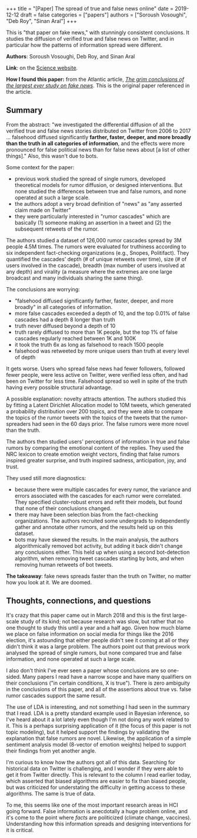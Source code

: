 +++
title = "[Paper] The spread of true and false news online"
date = 2019-12-12
draft = false
categories = ["papers"]
authors = ["Soroush Vosoughi", "Deb Roy", "Sinan Aral"]
+++

This is "that paper on fake news," with stunningly consistent conclusions. It studies the diffusion of verified true and false news on Twitter, and in particular how the patterns of information spread were different.

<!--more-->

**Authors**: Soroush Vosoughi, Deb Roy, and Sinan Aral

**Link**: on the [Science website](https://science.sciencemag.org/content/359/6380/1146).

**How I found this paper:** from the Atlantic article, [*The grim conclusions of the largest ever study on fake news*](https://www.theatlantic.com/technology/archive/2018/03/largest-study-ever-fake-news-mit-twitter/555104/). This is the original paper referenced in the article.

## Summary
From the abstract: "we investigated the differential diffusion of all the verified true and false news stories distributed on Twitter from 2006 to 2017 ... falsehood diffused significantly **farther, faster, deeper, and more broadly than the truth in all categories of information**, and the effects were more pronounced for false political news than for false news about [a list of other things]." Also, this wasn't due to bots.

Some context for the paper:

 * previous work studied the spread of single rumors, developed theoretical models for rumor diffusion, or designed interventions. But none studied the differences between true and false rumors, and none operated at such a large scale.
 * the authors adopt a very broad definition of "news" as "any asserted claim made on Twitter"
 * they were particularly interested in "rumor cascades" which are basically (1) someone making an assertion in a tweet and (2) the subsequent retweets of the rumor.

The authors studied a dataset of 126,000 rumor cascades spread by 3M people 4.5M times. The rumors were evaluated for truthiness according to six independent fact-checking organizations (e.g., Snopes, Politifact). They quantified the cascades' depth (# of unique retweets over time), size (# of users involved in the cascade), breadth (max number of users involved at any depth) and virality (a measure where the extremes are one large broadcast and many individuals sharing the same thing).

The conclusions are worrying:

 * "falsehood diffused significantly farther, faster, deeper, and more broadly" in all categories of information.
 * more false cascades exceeded a depth of 10, and the top 0.01% of false cascades had a depth 8 longer than truth
 * truth never diffused beyond a depth of 10
 * truth rarely diffused to more than 1K people, but the top 1% of false cascades regularly reached between 1K and 100K
 * it took the truth 6x as long as falsehood to reach 1500 people
 * falsehood was retweeted by more unique users than truth at every level of depth

It gets worse. Users who spread false news had fewer followers, followed fewer people, were less active on Twitter, were verified less often, and had been on Twitter for less time. Falsehood spread so well in spite of the truth having every possible structural advantage.

A possible explanation: novelty attracts attention. The authors studied this by fitting a Latent Dirichlet Allocation model to 10M tweets, which generated a probability distribution over 200 topics, and they were able to compare the topics of the rumor tweets with the topics of the tweets that the rumor-spreaders had seen in the 60 days prior. The false rumors were more novel than the truth.

The authors then studied users' perceptions of information in true and false rumors by comparing the emotional content of the replies. They used the NRC lexicon to create emotion weight vectors, finding that false rumors inspired greater surprise, and truth inspired sadness, anticipation, joy, and trust.

They used still more diagnostics:

 * because there were multiple cascades for every rumor, the variance and errors associated with the cascades for each rumor were correlated. They specified cluster-robust errors and refit their models, but found that none of their conclusions changed.
 * there may have been selection bias from the fact-checking organizations. The authors recruited some undergrads to independently gather and annotate other rumors, and the results held up on this dataset.
 * bots may have skewed the results. In the main analysis, the authors algorithmically removed bot activity, but adding it back didn't change any conclusions either. This held up when using a second bot-detection algorithm, when removing tweet cascades starting by bots, and when removing human retweets of bot tweets.

**The takeaway**: fake news spreads faster than the truth on Twitter, no matter how you look at it. We are doomed.

## Thoughts, connections, and questions
It's crazy that this paper came out in March 2018 and this is the first large-scale study of its kind; not because research was slow, but rather that no one thought to study this until a year and a half ago. Given how much blame we place on false information on social media for things like the 2016 election, it's astounding that either people didn't see it coming at all or they didn't think it was a large problem. The authors point out that previous work analysed the spread of single rumors, but none compared true and false information, and none operated at such a large scale.

I also don't think I've ever seen a paper whose conclusions are so one-sided. Many papers I read have a narrow scope and have many qualifiers on their conclusions ("in certain conditions, X is true"). There is zero ambiguity in the conclusions of this paper, and all of the assertions about true vs. false rumor cascades support the same result.

The use of LDA is interesting, and not something I had seen in the summary that I read. LDA is a pretty standard example used in Bayesian inference, so I've heard about it a lot lately even though I'm not doing any work related to it. This is a perhaps surprising application of it (the focus of this paper is not topic modeling), but it helped support the findings by validating the explanation that false rumors are novel. Likewise, the application of a simple sentiment analysis model (8-vector of emotion weights) helped to support their findings from yet another angle.

I'm curious to know how the authors got all of this data. Searching for historical data on Twitter is challenging, and I wonder if they were able to get it from Twitter directly. This is relevant to the column I read earlier today, which asserted that biased algorithms are easier to fix than biased people, but was criticized for understating the difficulty in getting access to these algorithms. The same is true of data.

To me, this seems like one of the most important research areas in HCI going forward. False information is anecdotally a huge problem online, and it's come to the point where *facts* are politicized (climate change, vaccines). Understanding how this information spreads and designing interventions for it is critical.
